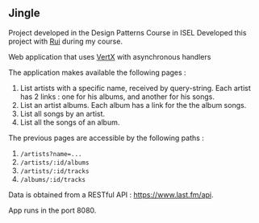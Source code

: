## Jingle 


Project developed in the Design Patterns Course in ISEL
Developed this project with [Rui](https://github.com/RuiPacas) during my course.

Web application that uses [VertX](https://vertx.io/docs/vertx-web/java/) with asynchronous handlers

The application makes available the following pages : 
1. List artists with a specific name, received by query-string.
Each artist has 2 links : one for his albums, and another for his songs.
2. List an artist albums. Each album has a link for the the album songs.
3. List all songs by an artist.
4. List all the songs of an album.

The previous pages are accessible  by the following paths : 

1.	`/artists?name=...`
2.	`/artists/:id/albums`
3.	`/artists/:id/tracks`
4.	`/albums/:id/tracks`

Data is obtained from a RESTful API : https://www.last.fm/api.

App runs in the port 8080.